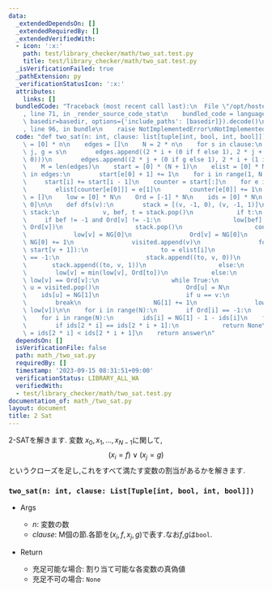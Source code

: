 ```yaml
---
data:
  _extendedDependsOn: []
  _extendedRequiredBy: []
  _extendedVerifiedWith:
  - icon: ':x:'
    path: test/library_checker/math/two_sat.test.py
    title: test/library_checker/math/two_sat.test.py
  _isVerificationFailed: true
  _pathExtension: py
  _verificationStatusIcon: ':x:'
  attributes:
    links: []
  bundledCode: "Traceback (most recent call last):\n  File \"/opt/hostedtoolcache/PyPy/3.10.13/x64/lib/pypy3.10/site-packages/onlinejudge_verify/documentation/build.py\"\
    , line 71, in _render_source_code_stat\n    bundled_code = language.bundle(stat.path,\
    \ basedir=basedir, options={'include_paths': [basedir]}).decode()\n  File \"/opt/hostedtoolcache/PyPy/3.10.13/x64/lib/pypy3.10/site-packages/onlinejudge_verify/languages/python.py\"\
    , line 96, in bundle\n    raise NotImplementedError\nNotImplementedError\n"
  code: "def two_sat(n: int, clause: list[tuple[int, bool, int, bool]]):\n    answer\
    \ = [0] * n\n    edges = []\n    N = 2 * n\n    for s in clause:\n        i, f,\
    \ j, g = s\n        edges.append((2 * i + (0 if f else 1), 2 * j + (1 if g else\
    \ 0)))\n        edges.append((2 * j + (0 if g else 1), 2 * i + (1 if f else 0)))\n\
    \    M = len(edges)\n    start = [0] * (N + 1)\n    elist = [0] * M\n    for e\
    \ in edges:\n        start[e[0] + 1] += 1\n    for i in range(1, N + 1):\n   \
    \     start[i] += start[i - 1]\n    counter = start[:]\n    for e in edges:\n\
    \        elist[counter[e[0]]] = e[1]\n        counter[e[0]] += 1\n    visited\
    \ = []\n    low = [0] * N\n    Ord = [-1] * N\n    ids = [0] * N\n    NG = [0,\
    \ 0]\n\n    def dfs(v):\n        stack = [(v, -1, 0), (v, -1, 1)]\n        while\
    \ stack:\n            v, bef, t = stack.pop()\n            if t:\n           \
    \     if bef != -1 and Ord[v] != -1:\n                    low[bef] = min(low[bef],\
    \ Ord[v])\n                    stack.pop()\n                    continue\n   \
    \             low[v] = NG[0]\n                Ord[v] = NG[0]\n               \
    \ NG[0] += 1\n                visited.append(v)\n                for i in range(start[v],\
    \ start[v + 1]):\n                    to = elist[i]\n                    if Ord[to]\
    \ == -1:\n                        stack.append((to, v, 0))\n                 \
    \       stack.append((to, v, 1))\n                    else:\n                \
    \        low[v] = min(low[v], Ord[to])\n            else:\n                if\
    \ low[v] == Ord[v]:\n                    while True:\n                       \
    \ u = visited.pop()\n                        Ord[u] = N\n                    \
    \    ids[u] = NG[1]\n                        if u == v:\n                    \
    \        break\n                    NG[1] += 1\n                low[bef] = min(low[bef],\
    \ low[v])\n\n    for i in range(N):\n        if Ord[i] == -1:\n            dfs(i)\n\
    \    for i in range(N):\n        ids[i] = NG[1] - 1 - ids[i]\n    for i in range(n):\n\
    \        if ids[2 * i] == ids[2 * i + 1]:\n            return None\n        answer[i]\
    \ = ids[2 * i] < ids[2 * i + 1]\n    return answer\n"
  dependsOn: []
  isVerificationFile: false
  path: math_/two_sat.py
  requiredBy: []
  timestamp: '2023-09-15 08:31:51+09:00'
  verificationStatus: LIBRARY_ALL_WA
  verifiedWith:
  - test/library_checker/math/two_sat.test.py
documentation_of: math_/two_sat.py
layout: document
title: 2 Sat
---
```


2-SATを解きます. 変数 $x_0, x_1, ..., x_{N-1}$に関して,
$$(x_i = f)∨(x_j = g)$$
というクローズを足し,これをすべて満たす変数の割当があるかを解きます.

### `two_sat(n: int, clause: List[Tuple[int, bool, int, bool]])`

- Args
    - $n$: 変数の数
    - $clause$: M個の節.各節を$(x_i, f, x_j, g)$で表す.なお$f$,$g$は`bool`.

- Return
    - 充足可能な場合: 割り当て可能な各変数の真偽値
    - 充足不可の場合: `None`
